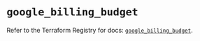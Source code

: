 # `google_billing_budget`

Refer to the Terraform Registry for docs: [`google_billing_budget`](https://registry.terraform.io/providers/hashicorp/google-beta/6.18.1/docs/resources/google_billing_budget).
